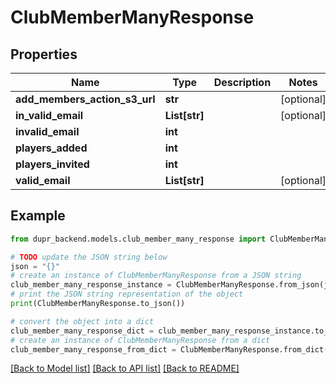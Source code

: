 # ClubMemberManyResponse


## Properties

Name | Type | Description | Notes
------------ | ------------- | ------------- | -------------
**add_members_action_s3_url** | **str** |  | [optional] 
**in_valid_email** | **List[str]** |  | [optional] 
**invalid_email** | **int** |  | 
**players_added** | **int** |  | 
**players_invited** | **int** |  | 
**valid_email** | **List[str]** |  | [optional] 

## Example

```python
from dupr_backend.models.club_member_many_response import ClubMemberManyResponse

# TODO update the JSON string below
json = "{}"
# create an instance of ClubMemberManyResponse from a JSON string
club_member_many_response_instance = ClubMemberManyResponse.from_json(json)
# print the JSON string representation of the object
print(ClubMemberManyResponse.to_json())

# convert the object into a dict
club_member_many_response_dict = club_member_many_response_instance.to_dict()
# create an instance of ClubMemberManyResponse from a dict
club_member_many_response_from_dict = ClubMemberManyResponse.from_dict(club_member_many_response_dict)
```
[[Back to Model list]](../README.md#documentation-for-models) [[Back to API list]](../README.md#documentation-for-api-endpoints) [[Back to README]](../README.md)


